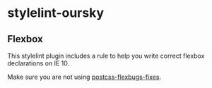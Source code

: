 # stylelint-oursky

## Flexbox

This stylelint plugin includes a rule to help you write
correct flexbox declarations on IE 10.

Make sure you are not using [postcss-flexbugs-fixes](https://github.com/luisrudge/postcss-flexbugs-fixes).

